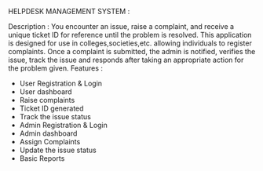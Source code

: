 HELPDESK MANAGEMENT SYSTEM :

Description : You encounter an issue, raise a complaint, and receive a unique ticket ID for reference until the problem is resolved. This application is designed for use in colleges,societies,etc. allowing individuals to register complaints. Once a complaint is submitted, the admin is notified, verifies the issue, track the issue  and responds after taking an appropriate action for the problem given.
Features : 
* User Registration & Login
* User dashboard
* Raise complaints
* Ticket ID generated
* Track the issue status
* Admin Registration & Login
* Admin dashboard
* Assign Complaints
* Update the issue status
* Basic Reports
